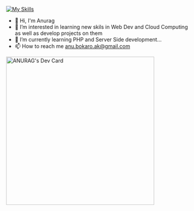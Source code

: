 [![My Skills](https://skillicons.dev/icons?i=js,html,css,react,c++)](https://skillicons.dev)
- 👋 Hi, I'm Anurag
- 👀 I’m interested in learning new skils in Web Dev and Cloud Computing as well as develop projects on them
- 🌱 I’m currently learning  PHP and Server Side development...
- 📫 How to reach me anu.bokaro.ak@gmail.com

<!---
killcoder26/killcoder26 is a ✨ special ✨ repository because its `README.md` (this file) appears on your GitHub profile.
You can click the Preview link to take a look at your changes.
--->
<a href="https://app.daily.dev/killcoder26"><img src="https://api.daily.dev/devcards/4b915e40052b4efe9c21af8cc3808a88.png?r=evu" width="400" alt="ANURAG's Dev Card"/></a>

